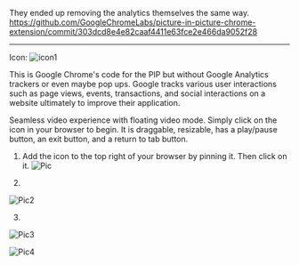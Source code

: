 They ended up removing the analytics themselves the same way. https://github.com/GoogleChromeLabs/picture-in-picture-chrome-extension/commit/303dcd8e4e82caaf4411e63fce2e466da9052f28

---
Icon: ![icon1](https://github.com/jacobluanjohnston/Picture-in-Picture-Mode-for-Google-Chrome/blob/master/icons/icon128.png)

This is Google Chrome's code for the PIP but without Google Analytics trackers or even maybe pop ups. Google tracks various user interactions such as page views, events, transactions, and social interactions on a website ultimately to improve their application.

Seamless video experience with floating video mode. Simply click on the icon in your browser to begin. It is draggable, resizable, has a play/pause button, an exit button, and a return to tab button. 

1. Add the icon to the top right of your browser by pinning it. Then click on it.
![Pic](https://github.com/jacobluanjohnston/Picture-in-Picture-Mode-Chrome-Extension/blob/master/howto/How%20To%201.png)

2.  
![Pic2](https://github.com/jacobluanjohnston/Picture-in-Picture-Mode-Chrome-Extension/blob/master/howto/How%20To%202.png)

3.
![Pic3](https://github.com/jacobluanjohnston/Picture-in-Picture-Mode-for-Google-Chrome/blob/master/howto/How%20To%204.png)

![Pic4](https://github.com/jacobluanjohnston/Picture-in-Picture-Mode-Chrome-Extension/blob/master/howto/How%20To%203.png)
